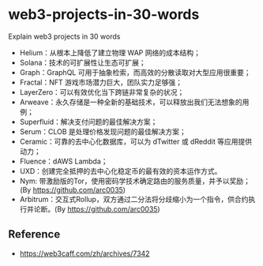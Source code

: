 # web3-projects-in-30-words
Explain web3 projects in 30 words

- Helium：从根本上降低了建立物理 WAP 网络的成本结构；
- Solana：技术的可扩展性让生态可扩展；
- Graph：GraphQL 可用于抽象检索，而高效的分散读取对大型应用很重要；
- Fractal：NFT 游戏市场潜力巨大，团队实力足够强；
- LayerZero：可以有效优化当下跨链非常复杂的状况；
- Arweave：永久存储是一种全新的基础技术，可以释放出我们无法想象的用例；
- Superfluid：解决支付问题的最佳解决方案；
- Serum：CLOB 是处理价格发现问题的最佳解决方案；
- Ceramic：可靠的去中心化数据库，可以为 dTwitter 或 dReddit 等应用提供动力；
- Fluence：dAWS Lambda；
- UXD：创建完全抵押的去中心化稳定币的最有效的资本运作方式。
- Nym: 带激励版的Tor，使用密码学技术确定路由的服务质量，并予以奖励；(By https://github.com/arc0035)
- Arbitrum：交互式Rollup，双方通过二分法将分歧缩小为一个指令，供合约执行并论断。(By https://github.com/arc0035)

## Reference
- https://web3caff.com/zh/archives/7342
